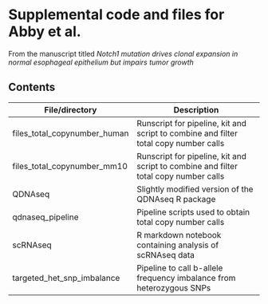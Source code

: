 # Supplemental code and files for Abby et al.

From the manuscript titled *Notch1 mutation drives clonal expansion in normal esophageal epithelium but impairs tumor growth*

## Contents

| File/directory | Description |
| --- | --- |
| files_total_copynumber_human | Runscript for pipeline, kit and script to combine and filter total copy number calls |
| files_total_copynumber_mm10 | Runscript for pipeline, kit and script to combine and filter total copy number calls |
| QDNAseq | Slightly modified version of the QDNAseq R package |
| qdnaseq_pipeline | Pipeline scripts used to obtain total copy number calls |
| scRNAseq | R markdown notebook containing analysis of scRNAseq data |
| targeted_het_snp_imbalance | Pipeline to call b-allele frequency imbalance from heterozygous SNPs |
